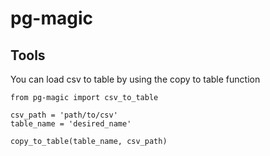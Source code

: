 # pg-magic

## Tools
You can load csv to table by using the copy to table function
```
from pg-magic import csv_to_table

csv_path = 'path/to/csv'
table_name = 'desired_name'

copy_to_table(table_name, csv_path)
```
